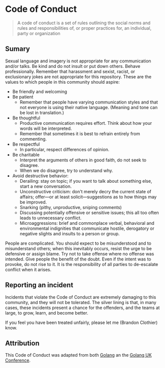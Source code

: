 # Code of Conduct

> A code of conduct is a set of rules outlining the social norms and rules and responsibilities of, or proper practices for, an individual, party or organization

## Sumary

Sexual language and imagery is not appropriate for any communication and/or talks. Be kind and do not insult or put down others. Behave professionally. Remember that harassment and sexist, racist, or exclusionary jokes are not appropriate for this repository.
These are the values to which people in this community should aspire:

- Be friendly and welcoming
- Be patient
  - Remember that people have varying communication styles and that not everyone is using their native language. (Meaning and tone can be lost in translation.)
- Be thoughtful
  - Productive communication requires effort. Think about how your words will be interpreted.
  - Remember that sometimes it is best to refrain entirely from commenting.
- Be respectful
  - In particular, respect differences of opinion.
- Be charitable
  - Interpret the arguments of others in good faith, do not seek to disagree.
  - When we do disagree, try to understand why.
- Avoid destructive behavior:
  - Derailing: stay on topic; if you want to talk about something else, start a new conversation.
  - Unconstructive criticism: don't merely decry the current state of affairs; offer—or at least solicit—suggestions as to how things may be improved.
  - Snarking (pithy, unproductive, sniping comments)
  - Discussing potentially offensive or sensitive issues; this all too often leads to unnecessary conflict.
  - Microaggressions: brief and commonplace verbal, behavioral and environmental indignities that communicate hostile, derogatory or negative slights and insults to a person or group.

People are complicated. You should expect to be misunderstood and to misunderstand others; when this inevitably occurs, resist the urge to be defensive or assign blame. Try not to take offense where no offense was intended. Give people the benefit of the doubt. Even if the intent was to provoke, do not rise to it. It is the responsibility of all parties to de-escalate conflict when it arises.

## Reporting an incident

Incidents that violate the Code of Conduct are extremely damaging to this community, and they will not be tolerated. The silver lining is that, in many cases, these incidents present a chance for the offenders, and the teams at large, to grow, learn, and become better.

If you feel you have been treated unfairly, please let me (Brandon Clothier) know.

## Attribution

This Code of Conduct was adapted from both [Golang](https://golang.org/conduct) an the [Golang UK Conference](http://golanguk.com/conduct/).
